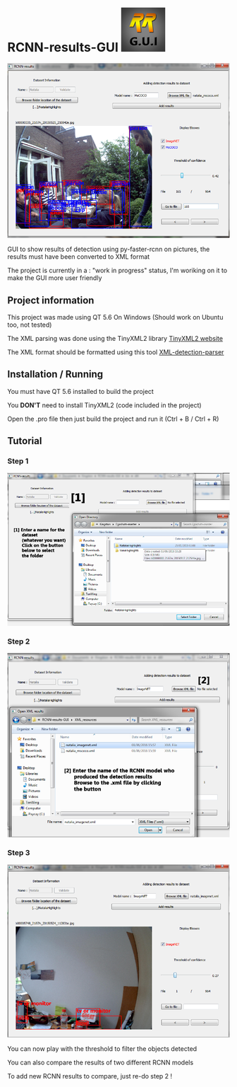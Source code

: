 # RCNN-results-GUI ![logo](wikiPictures/logo_min.png)
![snapshot](wikiPictures/snapshot.png)

GUI to show results of detection using py-faster-rcnn on pictures, the results must have been converted to XML format

The project is currently in a : "work in progress" status, I'm woriking on it to make the GUI more user friendly

## Project information
This project was made using QT 5.6 On Windows (Should work on Ubuntu too, not tested)

The XML parsing was done using the TinyXML2 library [TinyXML2 website](http://www.grinninglizard.com/tinyxml2/)

The XML format should be formatted using this tool [XML-detection-parser](https://github.com/TenWing/XML-detect-parser)

## Installation / Running
You must have QT 5.6 installed to build the project

You **DON'T** need to install TinyXML2 (code included in the project)

Open the .pro file then just build the project and run it (Ctrl + B / Ctrl + R)

## Tutorial

### Step 1

![Step1](wikiPictures/v2/tutorial1.png)

### Step 2

![Step2](wikiPictures/v2/tutorial2.png)

### Step 3

![Step3](wikiPictures/v2/tutorial3.png)

You can now play with the threshold to filter the objects detected

You can also compare the results of two different RCNN models

To add new RCNN results to compare, just re-do step 2 !
